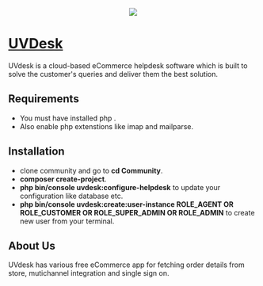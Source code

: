 <p align="center"><a href="https://symfony.com" target="_blank">
    <img src="https://cdn.uvdesk.com/company_logo_thumb/35/helpdesk-logo-lite.png"> <h1>UVDesk</h1>
</a></p>

UVdesk is a cloud-based eCommerce helpdesk software which is built to solve the customer's queries and deliver them the best solution.


Requirements
-------------

* You must have installed php .
* Also enable php extenstions like imap and mailparse.

  
  
Installation
------------

* clone community and go to **cd Community**.  
* **composer create-project**.
* **php bin/console uvdesk:configure-helpdesk** to update your configuration like database etc.
* **php bin/console uvdesk:create:user-instance ROLE_AGENT OR ROLE_CUSTOMER OR ROLE_SUPER_ADMIN OR ROLE_ADMIN** to create new user from your terminal.



About Us
--------
UVdesk has various free eCommerce app for fetching order details from store, mutichannel integration and single sign on.

